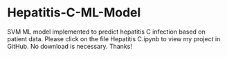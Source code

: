 # Hepatitis-C-ML-Model
SVM ML model implemented to predict hepatitis C infection based on patient data.
Please click on the file Hepatitis C.ipynb to view my project in GitHub. No download is necessary. Thanks!
